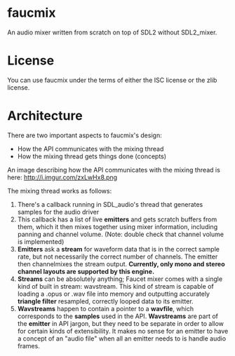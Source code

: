 # faucmix
An audio mixer written from scratch on top of SDL2 without SDL2_mixer.

# License
You can use faucmix under the terms of either the ISC license or the zlib license.

# Architecture

There are two important aspects to faucmix's design:

* How the API communicates with the mixing thread
* How the mixing thread gets things done (concepts)

An image describing how the API communicates with the mixing thread is here: http://i.imgur.com/zxLwHx8.png

The mixing thread works as follows:

1. There's a callback running in SDL_audio's thread that generates samples for the audio driver
2. This callback has a list of live **emitters** and gets scratch buffers from them, which it then mixes together using mixer information, including panning and channel volume. (Note: double check that channel volume is implemented)
3. **Emitters** ask a **stream** for waveform data that is in the correct sample rate, but not necessarily the correct number of channels. The emitter then channelmixes the stream output. **Currently, only mono and stereo channel layouts are supported by this engine.**
4. **Streams** can be absolutely anything; Faucet mixer comes with a single kind of built in stream: wavstream. This kind of stream is capable of loading a .opus or .wav file into memory and outputting accurately **triangle filter** resampled, correctly looped data to its emitter.
5. **Wavstreams** happen to contain a pointer to a **wavfile**, which corresponds to the **samples** used in the API. **Wavstreams** are part of the **emitter** in API jargon, but they need to be separate in order to allow for certain kinds of extensibility. It makes no sense for an emitter to have a concept of an "audio file" when all an emitter needs to is handle audio frames.

